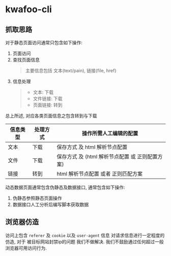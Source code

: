 # kwafoo-cli

## 抓取思路

对于静态页面访问通常只包含如下操作:

1. 页面访问
2. 查找页面信息
   > 主要信息包括 文本(text/pain), 链接(file, href)
3. 信息处理
   > - 文本: 下载
   > - 文件链接: 下载
   > - 页面链接: 转到

总上所述, 对应各类页面信息之包含转到与下载

| 信息类型 | 处理方式 | 操作所需人工编辑的配置                          |
| -------- | -------- | ----------------------------------------------- |
| 文本     | 下载     | 保存方式 及 html 解析节点配置                   |
| 文件     | 下载     | 保存方式 及 (html 解析节点配置 或 正则配置方案) |
| 链接     | 转到     | html 解析节点配置 或者 正则匹配方案             |

动态数据页面通常包含伪静态及数据接口, 通常包含如下操作:

1. 伪静态参照静态页面操作
2. 数据接口人工分析后编写脚本获取数据

## 浏览器仿造

访问上包含 `referer` 及 `cookie` 以及 `user-agent` 信息 对请求信息进行一定程度的仿造, 对于 被目标网站封禁ip的问题 我们不做解决. 我们不鼓励通过任何超过一般浏览器可用访问行为.
